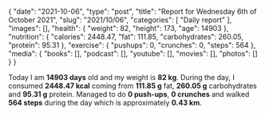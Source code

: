 {
    "date": "2021-10-06",
    "type": "post",
    "title": "Report for Wednesday 6th of October 2021",
    "slug": "2021\/10\/06",
    "categories": [
        "Daily report"
    ],
    "images": [],
    "health": {
        "weight": 82,
        "height": 173,
        "age": 14903
    },
    "nutrition": {
        "calories": 2448.47,
        "fat": 111.85,
        "carbohydrates": 260.05,
        "protein": 95.31
    },
    "exercise": {
        "pushups": 0,
        "crunches": 0,
        "steps": 564
    },
    "media": {
        "books": [],
        "podcast": [],
        "youtube": [],
        "movies": [],
        "photos": []
    }
}

Today I am <strong>14903 days</strong> old and my weight is <strong>82 kg</strong>. During the day, I consumed <strong>2448.47 kcal</strong> coming from <strong>111.85 g</strong> fat, <strong>260.05 g</strong> carbohydrates and <strong>95.31 g</strong> protein. Managed to do <strong>0 push-ups</strong>, <strong>0 crunches</strong> and walked <strong>564 steps</strong> during the day which is approximately <strong>0.43 km</strong>.